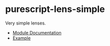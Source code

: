 purescript-lens-simple
======================

Very simple lenses.

- [Module Documentation](docs/Optic/Lens/Simple.md)
- [Example](test/Main.purs)
